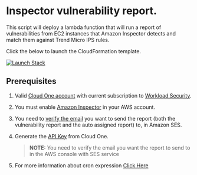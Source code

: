 # Inspector vulnerability report.

This script will deploy a lambda function that will run a report of vulnerabilities from EC2 instances that Amazon Inspector detects and match them against Trend Micro IPS rules.

Click the below to launch the CloudFormation template.

[![Launch Stack](https://cdn.rawgit.com/buildkite/cloudformation-launch-stack-button-svg/master/launch-stack.svg)](https://console.aws.amazon.com/cloudformation/home#/stacks/new?stackName=Inspector-Vulnerability-Report&templateURL=https://vulnerabilitytestbucket.s3.amazonaws.com/TrendCustomersWork/aws-python-amazon-inspector-findings-sony/templates/vulnerability-report-template.yaml) 



## Prerequisites

1. Valid [Cloud One account](https://cloudone.trendmicro.com/trial) with current subscription to [Workload Security](https://aws.amazon.com/marketplace/pp/prodview-g232pyu6l55l4).

2. You must enable [Amazon Inspector](https://docs.aws.amazon.com/inspector/latest/user/getting_started_tutorial.html) in your AWS account.

3. You need to [verify the email](https://docs.aws.amazon.com/ses/latest/dg/creating-identities.html) you want to send the report (both the vulnerability report and the auto assigned report) to, in Amazon SES.

4. Generate the [API Key](https://cloudone.trendmicro.com/docs/identity-and-account-management/c1-api-key/) from Cloud One.

   > **NOTE:**  You need to verify the email you want the report to send to in the AWS console with SES service

6. For more information about cron expression [Click Here](https://www.designcise.com/web/tutorial/how-to-fix-parameter-scheduleexpression-is-not-valid-serverless-error)
